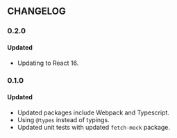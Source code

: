 ## CHANGELOG

### 0.2.0
#### Updated
- Updating to React 16.

### 0.1.0
#### Updated
- Updated packages include Webpack and Typescript.
- Using `@types` instead of typings.
- Updated unit tests with updated `fetch-mock` package. 
